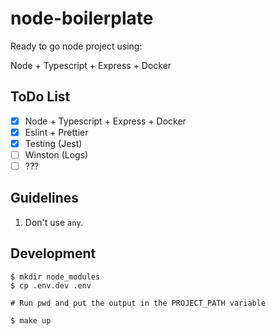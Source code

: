 # node-boilerplate

Ready to go node project using:

Node + Typescript + Express + Docker

## ToDo List

- [x] Node + Typescript + Express + Docker
- [x] Eslint + Prettier
- [x] Testing (Jest)
- [ ] Winston (Logs)
- [ ] ???

## Guidelines

1. Don't use `any`.

## Development

```
$ mkdir node_modules
$ cp .env.dev .env

# Run pwd and put the output in the PROJECT_PATH variable

$ make up
```
